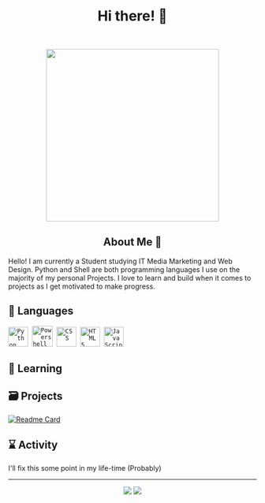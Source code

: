 <h1 align="center"> Hi there! 👋 </h1>
</p>
<br>
<p align="center">
<img src="https://camo.githubusercontent.com/58f71a9ec5a0bf923aa3d137cb7445918fdedd8773175e42d9283f762134959b/68747470733a2f2f692e6962622e636f2f574476633868672f657a6769662d312d623535366435383836662e676966" align="center" width="350">
	</p>

<h2 align="center"> About Me 📔 </h2>

Hello! I am currently a Student studying IT Media Marketing and Web Design.
Python and Shell are both programming languages I use on the majority of my personal Projects.
I love to learn and build when it comes to projects as I get motivated to make progress.


## 📜 Languages

<code><img src="https://i.pinimg.com/originals/95/91/ed/9591ed82caa8d20c30db96cb7298d3a9.png" alt="Python" width="40" height="40" /></code>&nbsp;
<code><img src="https://upload.wikimedia.org/wikipedia/commons/2/2f/PowerShell_5.0_icon.png" alt="Powershell" width="42" height="42" /></code>&nbsp;
<code><img src="https://cdn.jsdelivr.net/gh/devicons/devicon/icons/css3/css3-plain.svg" alt="CSS" width="40" height="40" /></code>&nbsp;
<code><img src="https://cdn.jsdelivr.net/gh/devicons/devicon/icons/html5/html5-original.svg" alt="HTML 5" width="40" height="40" /></code>&nbsp;
<code><img src="https://cdn.jsdelivr.net/gh/devicons/devicon/icons/javascript/javascript-original.svg" alt="JavaScript" width="40" height="40" /></code>&nbsp;
## 📃 Learning



## 🗃️ Projects

[![Readme Card](https://github-readme-stats.vercel.app/api/pin/?username=Derisorant&repo=Build&theme=github_dark)](https://github.com/Derisorant/Build)

## ⌛ Activity

I'll fix this some point in my life-time (Probably)

---

<p align="center"> 
		<img src ="https://img.shields.io/github/last-commit/Derisorant/derisorant?color=ff69b4&label=Last%20Commit"> 
		<img src ="https://komarev.com/ghpvc/?username=Derisorant&label=Profile%20views&color=ff69b4&style=flat"
			 </p>
	
